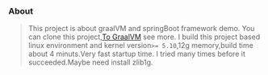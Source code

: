 ### About
> This project is about graalVM and springBoot framework demo.
> You can clone this project,[To GraalVM](https://www.graalvm.org/docs/introduction/) see more.
> I build this project based linux environment and kernel version`>= 5.10`,12g memory,build time about 4 minuts.Very fast startup time.
> I tried many times before it succeeded.Maybe need install zlib1g.